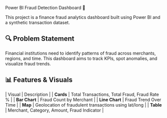  Power BI Fraud Detection Dashboard 🚨

This project is a finance fraud analytics dashboard built using Power BI and a synthetic transaction dataset.

## 🔍 Problem Statement

Financial institutions need to identify patterns of fraud across merchants, regions, and time. This dashboard aims to track KPIs, spot anomalies, and visualize fraud trends.

## 📊 Features & Visuals

| Visual | Description |
| **Cards** | Total Transactions, Total Fraud, Fraud Rate % |
| **Bar Chart** | Fraud Count by Merchant |
| **Line Chart** | Fraud Trend Over Time |
| **Map** | Geolocation of fraudulent transactions using lat/long |
| **Table** | Merchant, Category, Amount, Fraud Indicator |

